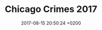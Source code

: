 ---
layout: map
title:  "Chicago Crimes 2017"
date:   2017-08-15 20:50:24 +0200
source: "https://data.world/cityofchicago/crimes-2017/workspace/file?filename=Crimes+-+2017.csv"
categories: mappe
dataset: "chicago_crimes_2017"
icon: home
color: red
---